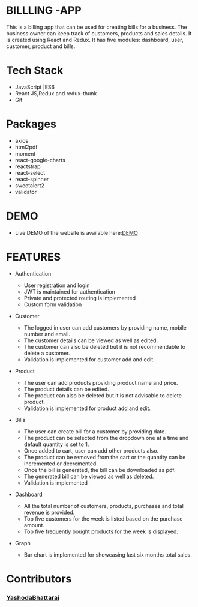 # BILLLING -APP
This is a billing app that can be used for creating bills for a business. The business owner can keep track of customers, products and sales details. It is created using  React and Redux. It has five modules: dashboard, user, customer, product and bills.

# Tech Stack
- JavaScript |ES6
- React JS,Redux and redux-thunk
- Git 

# Packages
- axios
- html2pdf
- moment
- react-google-charts
- reactstrap
- react-select
- react-spinner
- sweetalert2
- validator

# DEMO
- Live DEMO of the website is available here:[DEMO](https://elegant-goldberg-44e6ff.netlify.app)

# FEATURES
+ Authentication 
  - User registration and login
  - JWT is maintained for authentication
  - Private and protected routing is implemented
  - Custom form validation

+ Customer
  -  The logged in user can add customers by providing name, mobile number and email. 
  -  The customer details can be viewed as well as edited.
  -  The customer can also be deleted but it is not recommendable to delete a customer.
  -  Validation is implemented for customer add and edit. 
  
+ Product
  - The user can add products providing product name and price.
  - The product details can be edited.
  - The product can also be deleted but it is not advisable to delete product.
  - Validation is implemented for product add and edit.

+ Bills
  -  The user can create bill for a customer by providing date.
  -  The product can be selected from the dropdown one at a time and default quantity is set to 1.
  -  Once added to cart, user can add other products also.
  -  The product can be removed from the cart or the quantity can be incremented or decremented.
  -  Once the bill is generated, the bill can be downloaded as pdf.
  -  The generated bill can be viewed as well as deleted.
  -  Validation is implemented
   
+ Dashboard
  - All the total number of customers, products, purchases and total revenue is provided.
  - Top five customers for the week is listed  based on the purchase amount. 
  - Top five frequently bought products for the week is displayed.
  
+ Graph 
  -  Bar chart is implemented for showcasing last six months total sales.

# Contributors
  ### [YashodaBhattarai](https://github.com/Yashu1205)
